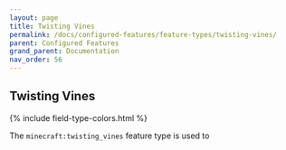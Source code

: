 ```yaml
---
layout: page
title: Twisting Vines
permalink: /docs/configured-features/feature-types/twisting-vines/
parent: Configured Features
grand_parent: Documentation
nav_order: 56
---
```


## Twisting Vines

<head>
    {% include field-type-colors.html %}
</head>

The `minecraft:twisting_vines` feature type is used to
    